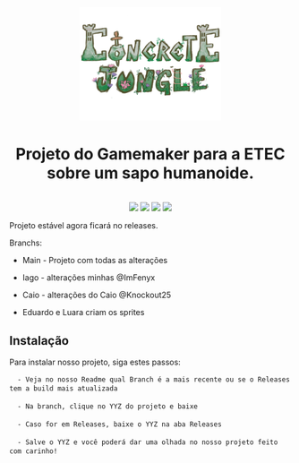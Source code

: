 <div align="center">
<img width="50%" src="/imgs/logo.png">
<h1> Projeto do Gamemaker para a ETEC sobre um sapo humanoide. </h1>
<br>
<img src="https://img.shields.io/github/commit-activity/w/ImFenyx/ConcreteJungle-GameEtec?style=for-the-badge&label=Altera%C3%A7%C3%B5es%20por%20semana&color=purple">
<img src="https://img.shields.io/github/created-at/ImFenyx/ConcreteJungle-GameEtec?style=for-the-badge&label=Criado%20em&color=purple">
<img src="https://img.shields.io/github/last-commit/ImFenyx/ConcreteJungle-GameEtec?style=for-the-badge&label=%C3%9Altima%20altera%C3%A7%C3%A3o&color=purple">
<img src="https://img.shields.io/github/repo-size/ImFenyx/ConcreteJungle-GameEtec?style=for-the-badge&label=Tamanho%20do%20Reposit%C3%B3rio&color=purple">
</div>

Projeto estável agora ficará no releases.

  Branchs:
- Main - Projeto com todas as alterações

- Iago - alterações minhas  @ImFenyx

- Caio - alterações do Caio  @Knockout25

- Eduardo e Luara criam os sprites

## Instalação

Para instalar nosso projeto, siga estes passos:

```
  - Veja no nosso Readme qual Branch é a mais recente ou se o Releases tem a build mais atualizada

  - Na branch, clique no YYZ do projeto e baixe

  - Caso for em Releases, baixe o YYZ na aba Releases

  - Salve o YYZ e você poderá dar uma olhada no nosso projeto feito com carinho!
```
